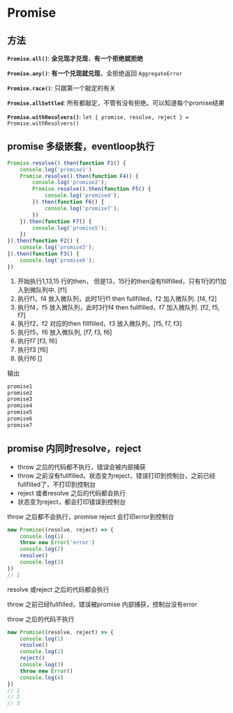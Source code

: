 # Promise

## 方法

**`Promise.all()`**: **全兑现才兑现**，**有一个拒绝就拒绝**

**`Promise.any()`**: **有一个兑现就兑现**，全拒绝返回 `AggregateError`

**`Promise.race()`**: 只跟第一个敲定的有关

**`Promise.allSettled`**: 所有都敲定，不管有没有拒绝。可以知道每个promise结果

**`Promise.withResolvers()`**: `let { promise, resolve, reject } = Promise.withResolvers()`

## promise 多级嵌套，eventloop执行

```js {.line-numbers}
Promise.resolve().then(function F1() {
    console.log('promise1')
    Promise.resolve().then(function F4() {
        console.log('promise2');
        Promise.resolve().then(function F5() {
            console.log('promise4');
        }).then(function F6() {
            console.log('promise7');
        })
    }).then(function F7() {
        console.log('promise5');
    })
}).then(function F2() {
    console.log('promise3');
}).then(function F3() {
    console.log('promise6');
})
```

1. 开始执行1,13,15 行的then， 但是13，15行的then没有fillfilled，只有1行的f1加入到微队列中. [f1]
2. 执行f1，f4 放入微队列，此时1行f1 then fullfilled，f2 加入微队列. [f4, f2]
3. 执行f4，f5 放入微队列，此时3行f4 then fullfilled，f7 加入微队列. [f2, f5, f7]
4. 执行f2，f2 对应的then fillfilled，f3 放入微队列，[f5, f7, f3]
5. 执行f5，f6 放入微队列, [f7, f3, f6]
6. 执行f7 [f3, f6]
7. 执行f3 [f6]
8. 执行f6 []

输出

```js
promise1
promise2
promise3
promise4
promise5
promise6
promise7
```

## promise 内同时resolve，reject

- throw 之后的代码都不执行，错误会被内部捕获
- throw 之前没有fullfilled，状态变为reject，错误打印到控制台，之前已经fullfilled了，不打印到控制台
- reject 或者resolve 之后的代码都会执行
- 状态变为reject，都会打印错误到控制台

throw 之后都不会执行，promise reject 会打印error到控制台

```js
new Promise((resolve, reject) => {
    console.log(1)
    throw new Error('error')
    console.log(2)
    resolve()
    console.log(3)
})
// 1
```

resolve 或reject 之后的代码都会执行

throw 之前已经fullfilled，错误被promise 内部捕获，控制台没有error

throw 之后的代码不执行

```js
new Promise((resolve, reject) => {
    console.log(1)
    resolve()
    console.log(2)
    reject()
    console.log(3)
    throw new Error()
    console.log(4)
})
// 1
// 2
// 3
```

